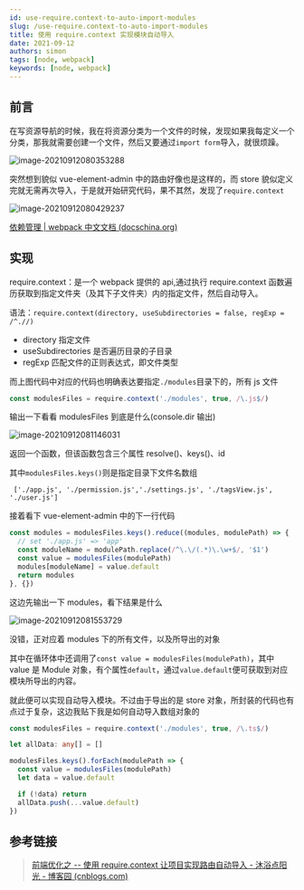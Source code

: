 ```yaml
---
id: use-require.context-to-auto-import-modules
slug: /use-require.context-to-auto-import-modules
title: 使用 require.context 实现模块自动导入
date: 2021-09-12
authors: simon
tags: [node, webpack]
keywords: [node, webpack]
---
```


<!-- truncate -->

## 前言

在写资源导航的时候，我在将资源分类为一个文件的时候，发现如果我每定义一个分类，那我就需要创建一个文件，然后又要通过`import form`导入，就很烦躁。

![image-20210912080353288](https://img.kuizuo.cn/image-20210912080353288.png)

突然想到貌似 vue-element-admin 中的路由好像也是这样的，而 store 貌似定义完就无需再次导入，于是就开始研究代码，果不其然，发现了`require.context`

![image-20210912080429237](https://img.kuizuo.cn/image-20210912080429237.png)

[依赖管理 | webpack 中文文档 (docschina.org)](https://webpack.docschina.org/guides/dependency-management/)

## 实现

require.context：是一个 webpack 提供的 api,通过执行 require.context 函数遍历获取到指定文件夹（及其下子文件夹）内的指定文件，然后自动导入。

语法：`require.context(directory, useSubdirectories = false, regExp = /^.//)`

- directory 指定文件
- useSubdirectories 是否遍历目录的子目录
- regExp 匹配文件的正则表达式，即文件类型

而上图代码中对应的代码也明确表达要指定`./modules`目录下的，所有 js 文件

```js
const modulesFiles = require.context('./modules', true, /\.js$/)
```

输出一下看看 modulesFiles 到底是什么(console.dir 输出)

![image-20210912081146031](https://img.kuizuo.cn/image-20210912081146031.png)

返回一个函数，但该函数包含三个属性 resolve()、keys()、id

其中`modulesFiles.keys()`则是指定目录下文件名数组

```
 ['./app.js', './permission.js','./settings.js', './tagsView.js', './user.js']
```

接着看下 vue-element-admin 中的下一行代码

```js
const modules = modulesFiles.keys().reduce((modules, modulePath) => {
  // set './app.js' => 'app'
  const moduleName = modulePath.replace(/^\.\/(.*)\.\w+$/, '$1')
  const value = modulesFiles(modulePath)
  modules[moduleName] = value.default
  return modules
}, {})
```

这边先输出一下 modules，看下结果是什么

![image-20210912081553729](https://img.kuizuo.cn/image-20210912081553729.png)

没错，正对应着 modules 下的所有文件，以及所导出的对象

其中在循环体中还调用了`const value = modulesFiles(modulePath)`，其中 value 是 Module 对象，有个属性`default`，通过`value.default`便可获取到对应模块所导出的内容。

就此便可以实现自动导入模块。不过由于导出的是 store 对象，所封装的代码也有点过于复杂，这边我贴下我是如何自动导入数组对象的

```typescript
const modulesFiles = require.context('./modules', true, /\.ts$/)

let allData: any[] = []

modulesFiles.keys().forEach(modulePath => {
  const value = modulesFiles(modulePath)
  let data = value.default

  if (!data) return
  allData.push(...value.default)
})
```

## 参考链接

> [前端优化之 -- 使用 require.context 让项目实现路由自动导入 - 沐浴点阳光 - 博客园 (cnblogs.com)](https://www.cnblogs.com/garfieldzhong/p/12585280.html)
